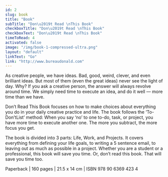 ```yaml
---
id: 2
slug: book
title: "Book"
subTitle: "Don\u2019t Read \nThis Book"
checkboxTitle: "Don\u2019t Read \nThis Book"
checkboxText: "Don\u2019t Read \nThis Book"
timeToRead: 4
activated: false
image: "/img/book-1-compressed-ultra.png"
layout: "default"
linkText: "Go"
link: "http://www.bureaudonald.com"
---
```


As creative people, we have ideas. Bad, good, weird, clever, and even brilliant ideas. But most of them (even the great ideas) never see the light of day. Why? If you ask a creative person, the answer will always revolve around time. We simply need time to execute an idea, and do it well — more time than we have.

Don’t Read This Book focuses on how to make choices about everything you do in your daily creative practice and life. The book follows the ‘To-Don’tList’ method: When you say ‘no’ to one to-do, task, or project, you have more time to execute another one. The more you subtract, the more focus you get.

The book is divided into 3 parts: Life, Work, and Projects. It covers everything from defining your life goals, to writing a 5 sentence email, to leaving out as much as possible in a project. Whether you are a student or a professional, this book will save you time. Or, don’t read this book. That will save you time too.

Paperback | 160 pages | 21.5 x 14 cm | ISBN 978 90 6369 423 4
